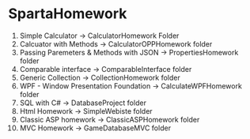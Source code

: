 # SpartaHomework

1) Simple Calculator -> CalculatorHomework Folder 
2) Calcuator with Methods -> CalculatorOPPHomework folder
3) Passing Paremeters & Methods with JSON -> PropertiesHomework folder
4) Comparable interface -> ComparableInterface folder
5) Generic Collection -> CollectionHomework folder
6) WPF - Window Presentation Foundation -> CalculateWPFHomework folder
7) SQL with C# -> DatabaseProject folder
8) Html Homework -> SimpleWebiste folder
9) Classic ASP homework -> ClassicASPHomework folder
10) MVC Homework -> GameDatabaseMVC folder
